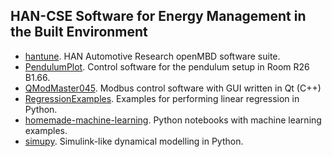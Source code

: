 ## HAN-CSE Software for Energy Management in the Built Environment

* [hantune](https://gitlab.com/AutomotiveResearch/hantune). HAN Automotive Research openMBD software suite.
* [PendulumPlot](https://github.com/hancse/PendulumPlot). Control software for the pendulum setup in Room R26 B1.66.
* [QModMaster045](https://github.com/hancse/QModMaster045). Modbus control software with GUI written in Qt (C++)
* [RegressionExamples](https://github.com/hancse/RegressionExamples). Examples for performing linear regression in Python.
* [homemade-machine-learning](https://github.com/hancse/homemade-machine-learning). Python notebooks with machine learning examples.
* [simupy](https://github.com/hancse/simupy). Simulink-like dynamical modelling in Python. 
